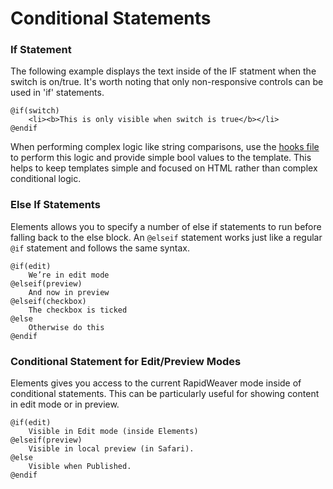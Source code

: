 # Conditional Statements

### If Statement

The following example displays the text inside of the IF statment when the switch is on/true. It's worth noting that only non-responsive controls can be used in 'if' statements.

```
@if(switch)
    <li><b>This is only visible when switch is true</b></li>
@endif
```

When performing complex logic like string comparisons, use the [hooks file](../hooks.js/) to perform this logic and provide simple bool values to the template. This helps to keep templates simple and focused on HTML rather than complex conditional logic.

### Else If Statements

Elements allows you to specify a number of else if statements to run before falling back to the else block. An `@elseif` statement works just like a regular `@if` statement and follows the same syntax.

```
@if(edit)   
    We’re in edit mode   
@elseif(preview)   
    And now in preview   
@elseif(checkbox)   
    The checkbox is ticked   
@else
    Otherwise do this   
@endif
```

### Conditional Statement for Edit/Preview Modes

Elements gives you access to the current RapidWeaver mode inside of conditional statements. This can be particularly useful for showing content in edit mode or in preview.

```
@if(edit)   
    Visible in Edit mode (inside Elements)
@elseif(preview)   
    Visible in local preview (in Safari).
@else
    Visible when Published.
@endif
```
